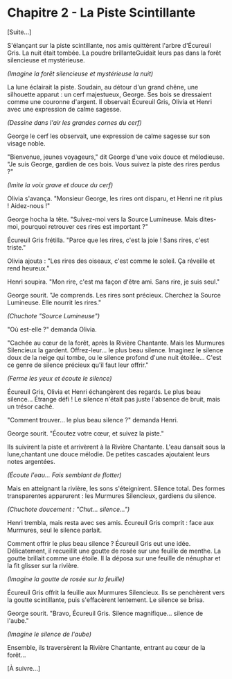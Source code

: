 # Chapitre 2 - La Piste Scintillante

[Suite...]

S'élançant sur la piste scintillante, nos amis quittèrent l'arbre d'Écureuil Gris. La nuit était tombée. La poudre brillanteGuidait leurs pas dans la forêt silencieuse et mystérieuse.

*(Imagine la forêt silencieuse et mystérieuse la nuit)*

La lune éclairait la piste. Soudain, au détour d'un grand chêne, une silhouette apparut : un cerf majestueux, George. Ses bois se dressaient comme une couronne d'argent. Il observait Écureuil Gris, Olivia et Henri avec une expression de calme sagesse.

*(Dessine dans l'air les grandes cornes du cerf)*

George le cerf les observait, une expression de calme sagesse sur son visage noble.

"Bienvenue, jeunes voyageurs," dit George d'une voix douce et mélodieuse. "Je suis George, gardien de ces bois. Vous suivez la piste des rires perdus ?"

*(Imite la voix grave et douce du cerf)*

Olivia s'avança. "Monsieur George, les rires ont disparu, et Henri ne rit plus ! Aidez-nous !"

George hocha la tête. "Suivez-moi vers la Source Lumineuse. Mais dites-moi, pourquoi retrouver ces rires est important ?"

Écureuil Gris frétilla. "Parce que les rires, c'est la joie ! Sans rires, c'est triste."

Olivia ajouta : "Les rires des oiseaux, c'est comme le soleil. Ça réveille et rend heureux."

Henri soupira. "Mon rire, c'est ma façon d'être ami. Sans rire, je suis seul."

George sourit. "Je comprends. Les rires sont précieux. Cherchez la Source Lumineuse. Elle nourrit les rires."

*(Chuchote "Source Lumineuse")*

"Où est-elle ?" demanda Olivia.

"Cachée au cœur de la forêt, après la Rivière Chantante. Mais les Murmures Silencieux la gardent. Offrez-leur... le plus beau silence. Imaginez le silence doux de la neige qui tombe, ou le silence profond d'une nuit étoilée... C'est ce genre de silence précieux qu'il faut leur offrir."

*(Ferme les yeux et écoute le silence)*

Écureuil Gris, Olivia et Henri échangèrent des regards. Le plus beau silence... Étrange défi ! Le silence n'était pas juste l'absence de bruit, mais un trésor caché.

"Comment trouver... le plus beau silence ?" demanda Henri.

George sourit. "Écoutez votre cœur, et suivez la piste."

Ils suivirent la piste et arrivèrent à la Rivière Chantante. L'eau dansait sous la lune,chantant une douce mélodie. De petites cascades ajoutaient leurs notes argentées.

*(Écoute l'eau... Fais semblant de flotter)*

Mais en atteignant la rivière, les sons s'éteignirent. Silence total. Des formes transparentes apparurent : les Murmures Silencieux, gardiens du silence.

*(Chuchote doucement : "Chut... silence...")*

Henri trembla, mais resta avec ses amis. Écureuil Gris comprit : face aux Murmures, seul le silence parlait.

Comment offrir le plus beau silence ? Écureuil Gris eut une idée. Délicatement, il recueillit une goutte de rosée sur une feuille de menthe. La goutte brillait comme une étoile. Il la déposa sur une feuille de nénuphar et la fit glisser sur la rivière.

*(Imagine la goutte de rosée sur la feuille)*

Écureuil Gris offrit la feuille aux Murmures Silencieux. Ils se penchèrent vers la goutte scintillante, puis s'effacèrent lentement. Le silence se brisa.

George sourit. "Bravo, Écureuil Gris. Silence magnifique... silence de l'aube."

*(Imagine le silence de l'aube)*

Ensemble, ils traversèrent la Rivière Chantante, entrant au cœur de la forêt...

[À suivre...]